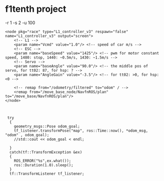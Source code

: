 # f1tenth project

-r 1 -s 2 -u 100

<node name="scans_demo" pkg="rosbag" type="play" output="screen"
		  args="-r 1 --clock  /home/aswerdlow/Documents/logs/_2018-07-26-15-49-45.bag "/>

	<node pkg="race" type="L1_controller_v3" respawn="false" name="L1_controller_v3" output="screen">
		<!-- L1 -->
		<param name="Vcmd" value="1.0"/> <!-- speed of car m/s -->
		<!-- ESC -->
		<param name="baseSpeed" value="1425"/> <!-- pwm for motor constant speed, 1480: stop, 1440: ~0.5m/s, 1430: ~1.5m/s -->
		<!-- Servo -->
		<param name="baseAngle" value="90.0"/> <!-- the middle pos of servo, for tt02: 87, for hsp: ? -->
		<param name="AngleGain" value="-3.5"/> <!-- for tt02: >0, for hsp: <0 -->

		<!-- remap from="/odometry/filtered" to="odom" / -->
		<remap from="/move_base_node/NavfnROS/plan" to="/move_base/NavfnROS/plan"/>
	</node>



	 try
      {
    	geometry_msgs::Pose odom_goal;
    	tf_listener.transformPose("map", ros::Time::now(), *odom_msg, "odom" , odom_goal);
    	//std::cout << odom_goal < endl;

      }
      catch(tf::TransformException &ex)
      {
    	ROS_ERROR("%s",ex.what());
    	ros::Duration(1.0).sleep();
      }
      tf::TransformListener tf_listener;